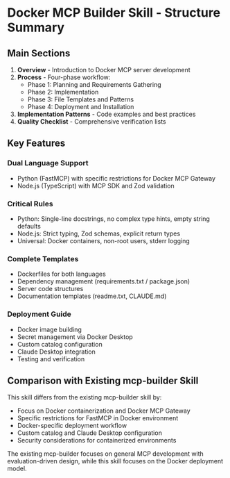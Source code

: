 # Docker MCP Builder Skill - Structure Summary

## Main Sections

1. **Overview** - Introduction to Docker MCP server development
2. **Process** - Four-phase workflow:
   - Phase 1: Planning and Requirements Gathering
   - Phase 2: Implementation
   - Phase 3: File Templates and Patterns
   - Phase 4: Deployment and Installation
3. **Implementation Patterns** - Code examples and best practices
4. **Quality Checklist** - Comprehensive verification lists

## Key Features

### Dual Language Support
- Python (FastMCP) with specific restrictions for Docker MCP Gateway
- Node.js (TypeScript) with MCP SDK and Zod validation

### Critical Rules
- Python: Single-line docstrings, no complex type hints, empty string defaults
- Node.js: Strict typing, Zod schemas, explicit return types
- Universal: Docker containers, non-root users, stderr logging

### Complete Templates
- Dockerfiles for both languages
- Dependency management (requirements.txt / package.json)
- Server code structures
- Documentation templates (readme.txt, CLAUDE.md)

### Deployment Guide
- Docker image building
- Secret management via Docker Desktop
- Custom catalog configuration
- Claude Desktop integration
- Testing and verification

## Comparison with Existing mcp-builder Skill

This skill differs from the existing mcp-builder skill by:
- Focus on Docker containerization and Docker MCP Gateway
- Specific restrictions for FastMCP in Docker environment
- Docker-specific deployment workflow
- Custom catalog and Claude Desktop configuration
- Security considerations for containerized environments

The existing mcp-builder focuses on general MCP development with evaluation-driven design, while this skill focuses on the Docker deployment model.
